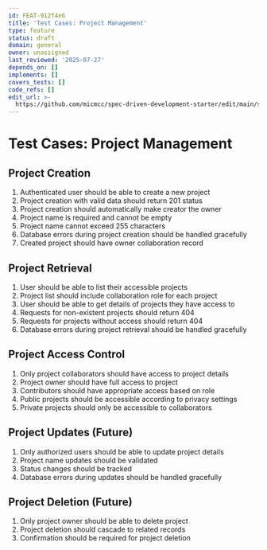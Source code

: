 ```yaml
---
id: FEAT-912f4e6
title: 'Test Cases: Project Management'
type: feature
status: draft
domain: general
owner: unassigned
last_reviewed: '2025-07-27'
depends_on: []
implements: []
covers_tests: []
code_refs: []
edit_url: >-
  https://github.com/micmcc/spec-driven-development-starter/edit/main/specs/tests/project-test-cases.md
---
```

# Test Cases: Project Management

## Project Creation
1. Authenticated user should be able to create a new project
2. Project creation with valid data should return 201 status
3. Project creation should automatically make creator the owner
4. Project name is required and cannot be empty
5. Project name cannot exceed 255 characters
6. Database errors during project creation should be handled gracefully
7. Created project should have owner collaboration record

## Project Retrieval
1. User should be able to list their accessible projects
2. Project list should include collaboration role for each project
3. User should be able to get details of projects they have access to
4. Requests for non-existent projects should return 404
5. Requests for projects without access should return 404
6. Database errors during project retrieval should be handled gracefully

## Project Access Control
1. Only project collaborators should have access to project details
2. Project owner should have full access to project
3. Contributors should have appropriate access based on role
4. Public projects should be accessible according to privacy settings
5. Private projects should only be accessible to collaborators

## Project Updates (Future)
1. Only authorized users should be able to update project details
2. Project name updates should be validated
3. Status changes should be tracked
4. Database errors during updates should be handled gracefully

## Project Deletion (Future)
1. Only project owner should be able to delete project
2. Project deletion should cascade to related records
3. Confirmation should be required for project deletion
